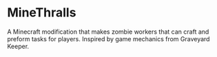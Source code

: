 # MineThralls
A Minecraft modification that makes zombie workers that can craft and preform tasks for players. Inspired by game mechanics from Graveyard Keeper.
